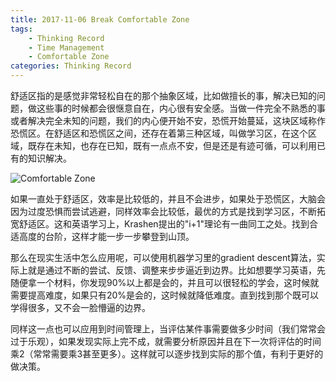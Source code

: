 ```yaml
---
title: 2017-11-06 Break Comfortable Zone
tags: 
	- Thinking Record
	- Time Management
	- Comfortable Zone
categories: Thinking Record
---
```


舒适区指的是感觉非常轻松自在的那个抽象区域，比如做擅长的事，解决已知的问题，做这些事的时候都会很惬意自在，内心很有安全感。当做一件完全不熟悉的事或者解决完全未知的问题，我们的内心便开始不安，恐慌开始蔓延，这块区域称作恐慌区。在舒适区和恐慌区之间，还存在着第三种区域，叫做学习区，在这个区域，既存在未知，也存在已知，既有一点点不安，但是还是有迹可循，可以利用已有的知识解决。

![Comfortable Zone](/images/20171106_Comfortable_Zone.jpg)

如果一直处于舒适区，效率是比较低的，并且不会进步，如果处于恐慌区，大脑会因为过度恐惧而尝试逃避，同样效率会比较低，最优的方式是找到学习区，不断拓宽舒适区。这和英语学习上，Krashen提出的"i+1"理论有一曲同工之处。找到合适高度的台阶，这样才能一步一步攀登到山顶。

那么在现实生活中怎么应用呢，可以使用机器学习里的gradient descent算法，实际上就是通过不断的尝试、反馈、调整来步步逼近到边界。比如想要学习英语，先随便拿一个材料，你发现90%以上都是会的，并且可以很轻松的学会，这时候就需要提高难度，如果只有20%是会的，这时候就降低难度。直到找到那个既可以学得很多，又不会一脸懵逼的边界。

同样这一点也可以应用到时间管理上，当评估某件事需要做多少时间（我们常常会过于乐观），如果发现实际上完不成，就需要分析原因并且在下一次将评估的时间乘2（常常需要乘3甚至更多）。这样就可以逐步找到实际的那个值，有利于更好的做决策。